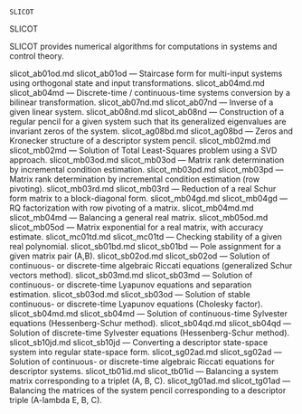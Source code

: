 

	
	SLICOT

SLICOT

SLICOT provides numerical algorithms for computations in systems and control theory.


slicot_ab01od.md slicot_ab01od</a> &#8212; <span class = "refentry-description">Staircase form for multi-input systems using orthogonal state and input transformations.
slicot_ab04md.md slicot_ab04md</a> &#8212; <span class = "refentry-description">Discrete-time / continuous-time systems conversion by a bilinear transformation.
slicot_ab07nd.md slicot_ab07nd</a> &#8212; <span class = "refentry-description">Inverse of a given linear system.
slicot_ab08nd.md slicot_ab08nd</a> &#8212; <span class = "refentry-description">Construction of a regular pencil for a given system such that its generalized eigenvalues are invariant zeros of the system.
slicot_ag08bd.md slicot_ag08bd</a> &#8212; <span class = "refentry-description">Zeros and Kronecker structure of a descriptor system pencil.
slicot_mb02md.md slicot_mb02md</a> &#8212; <span class = "refentry-description">Solution of Total Least-Squares problem using a SVD approach.
slicot_mb03od.md slicot_mb03od</a> &#8212; <span class = "refentry-description">Matrix rank determination by incremental condition estimation.
slicot_mb03pd.md slicot_mb03pd</a> &#8212; <span class = "refentry-description">Matrix rank determination by incremental condition estimation (row pivoting).
slicot_mb03rd.md slicot_mb03rd</a> &#8212; <span class = "refentry-description">Reduction of a real Schur form matrix to a block-diagonal form.
slicot_mb04gd.md slicot_mb04gd</a> &#8212; <span class = "refentry-description">RQ factorization with row pivoting of a matrix.
slicot_mb04md.md slicot_mb04md</a> &#8212; <span class = "refentry-description">Balancing a general real matrix.
slicot_mb05od.md slicot_mb05od</a> &#8212; <span class = "refentry-description">Matrix exponential for a real matrix, with accuracy estimate.
slicot_mc01td.md slicot_mc01td</a> &#8212; <span class = "refentry-description">Checking stability of a given real polynomial.
slicot_sb01bd.md slicot_sb01bd</a> &#8212; <span class = "refentry-description">Pole assignment for a given matrix pair (A,B).
slicot_sb02od.md slicot_sb02od</a> &#8212; <span class = "refentry-description">Solution of continuous- or discrete-time algebraic Riccati equations (generalized Schur vectors method).
slicot_sb03md.md slicot_sb03md</a> &#8212; <span class = "refentry-description">Solution of continuous- or discrete-time Lyapunov equations and separation estimation.
slicot_sb03od.md slicot_sb03od</a> &#8212; <span class = "refentry-description">Solution of stable continuous- or discrete-time Lyapunov equations (Cholesky factor).
slicot_sb04md.md slicot_sb04md</a> &#8212; <span class = "refentry-description">Solution of continuous-time Sylvester equations (Hessenberg-Schur method).
slicot_sb04qd.md slicot_sb04qd</a> &#8212; <span class = "refentry-description">Solution of discrete-time Sylvester equations (Hessenberg-Schur method).
slicot_sb10jd.md slicot_sb10jd</a> &#8212; <span class = "refentry-description">Converting a descriptor state-space system into regular state-space form.
slicot_sg02ad.md slicot_sg02ad</a> &#8212; <span class = "refentry-description">Solution of continuous- or discrete-time algebraic Riccati equations for descriptor systems.
slicot_tb01id.md slicot_tb01id</a> &#8212; <span class = "refentry-description">Balancing a system matrix corresponding to a triplet (A, B, C).
slicot_tg01ad.md slicot_tg01ad</a> &#8212; <span class = "refentry-description">Balancing the matrices of the system pencil corresponding to a descriptor triple (A-lambda E, B, C).



